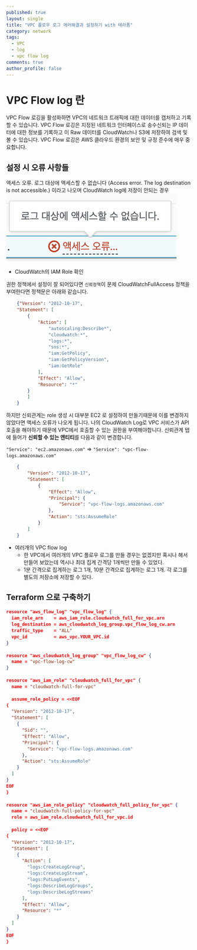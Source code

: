 ```yaml
---
published: true
layout: single
title: "VPC 플로우 로그 에러해결과 설정하기 with 테라폼"
category: network
tags:
  - VPC
  - log
  - vpc flow log
comments: true
author_profile: false
---
```



# VPC Flow log 란
VPC Flow 로깅을 활성화하면 VPC의 네트워크 트래픽에 대한 데이터를 캡처하고 기록할 수 있습니다. VPC Flow 로깅은 지정된 네트워크 인터페이스로 송수신되는 IP 데이터에 대한 정보를 기록하고 이 Raw 데이터를 CloudWatch나 S3에 저장하여 검색 및 볼 수 있습니다. VPC Flow 로깅은 AWS 클라우드 환경의 보안 및 규정 준수에 매우 중요합니다.

## 설정 시 오류 사항들
액세스 오류. 로그 대상에 액세스할 수 없습니다 (Access error. The log destination is not accessible.) 이라고 나오며 CloudWatch log에 저장이 안되는 경우
![error](../../assets/images/post/vpc-flow-log/error1.png)
  - CloudWatch의 IAM Role 확인
  
  권한 정책에서 설정이 잘 되어있다면 `신뢰정책`이 문제
  CloudWatchFullAccess 정책을 부여한다면 정책문은 아래와 같습니다.
``` json 
    {"Version": "2012-10-17",
    "Statement": [
        {
            "Action": [
                "autoscaling:Describe*",
                "cloudwatch:*",
                "logs:*",
                "sns:*",
                "iam:GetPolicy",
                "iam:GetPolicyVersion",
                "iam:GetRole"
            ],
            "Effect": "Allow",
            "Resource": "*"
        }
        ]
    }
```
  하지만 신뢰관계는 role 생성 시 대부분 EC2 로 설정하여 만들기때문에 이를 변경하지 않았다면 액세스 오류가 나오게 됩니다. 
  나의 CloudWatch Log로 VPC 서비스가 API호출을 해야하기 때문에 VPC에서 호출할 수 있는 권한을 부여해야합니다.
  신뢰관계 탭에 들어가 **신뢰할 수 있는 엔티티**를 다음과 같이 변경합니다.

   `"Service": "ec2.amazonaws.com"` => `"Service": "vpc-flow-logs.amazonaws.com"`
``` json
    {
        "Version": "2012-10-17",
        "Statement": [
            {
                "Effect": "Allow",
                "Principal": {
                    "Service": "vpc-flow-logs.amazonaws.com"
                },
                "Action": "sts:AssumeRole"
            }
        ]
    }
```

- 여러개의 VPC flow log
  - 한 VPC에서 여러개의 VPC 플로우 로그를 만들 경우는 없겠지만 혹시나 해서 만들어 보았는데 역시나 최대 집계 간격당 1개씩만 만들 수 있었다.
  - 1분 간격으로 집계하는 로그 1개, 10분 간격으로 집계하는 로그 1개. 각 로그를 별도의 저장소에 저장할 수 있다. 


## Terraform 으로 구축하기

``` json
resource "aws_flow_log" "vpc_flow_log" {
  iam_role_arn    = aws_iam_role.cloudwatch_full_for_vpc.arn
  log_destination = aws_cloudwatch_log_group.vpc_flow_log_cw.arn
  traffic_type    = "ALL"
  vpc_id          = aws_vpc.YOUR_VPC.id
}

resource "aws_cloudwatch_log_group" "vpc_flow_log_cw" {
  name = "vpc-flow-log-cw"
}

resource "aws_iam_role" "cloudwatch_full_for_vpc" {
  name = "cloudwatch-full-for-vpc"

  assume_role_policy = <<EOF
{
  "Version": "2012-10-17",
  "Statement": [
    {
      "Sid": "",
      "Effect": "Allow",
      "Principal": {
        "Service": "vpc-flow-logs.amazonaws.com"
      },
      "Action": "sts:AssumeRole"
    }
  ]
}
EOF
}

resource "aws_iam_role_policy" "cloudwatch_full_policy_for_vpc" {
  name = "cloudwatch-full-policy-for-vpc"
  role = aws_iam_role.cloudwatch_full_for_vpc.id

  policy = <<EOF
{
  "Version": "2012-10-17",
  "Statement": [
    {
      "Action": [
        "logs:CreateLogGroup",
        "logs:CreateLogStream",
        "logs:PutLogEvents",
        "logs:DescribeLogGroups",
        "logs:DescribeLogStreams"
      ],
      "Effect": "Allow",
      "Resource": "*"
    }
  ]
}
EOF
}
```